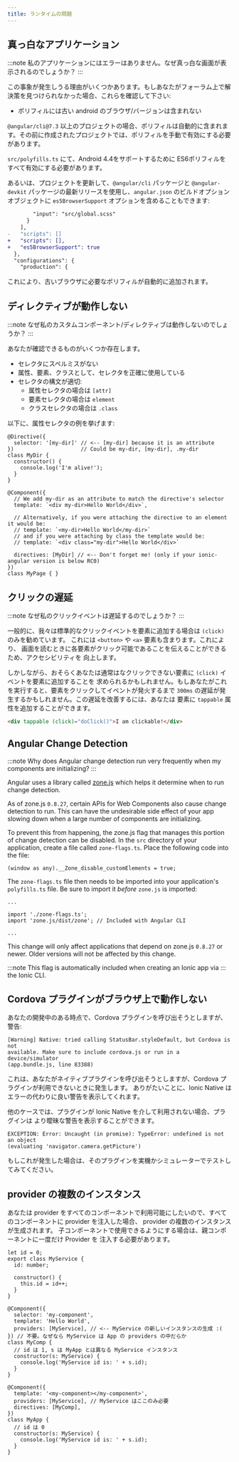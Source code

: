 ```yaml
---
title: ランタイムの問題
---
```


<head>
  <title>Solve App Runtime Issues: Blank App, Plugins Not Working, etc.</title>
  <meta
    name="description"
    content="There are many causes of app runtime issues. Read how to solve issues such as a blank app, plugins not working, Angular change detection, and more with Ionic."
  />
</head>

## 真っ白なアプリケーション

:::note
私のアプリケーションにはエラーはありません。なぜ真っ白な画面が表示されるのでしょうか？
:::

この事象が発生しうる理由がいくつかあります。もしあなたがフォーラム上で解決策を見つけられなかった場合、これらを確認して下さい:

- ポリフィルには古い android のブラウザ/バージョンは含まれない

`@angular/cli@7.3` 以上のプロジェクトの場合、ポリフィルは自動的に含まれます。その前に作成されたプロジェクトでは、ポリフィルを手動で有効にする必要があります。

`src/polyfills.ts` にて、Android 4.4をサポートするために ES6ポリフィルをすべて有効にする必要があります。

あるいは、プロジェクトを更新して、`@angular/cli` パッケージと `@angular-devkit` パッケージの最新リリースを使用し、`angular.json` のビルドオプションオブジェクトに `es5BrowserSupport` オプションを含めることもできます:

```diff
        "input": "src/global.scss"
      }
    ],
-   "scripts": []
+   "scripts": [],
+   "es5BrowserSupport": true
  },
  "configurations": {
    "production": {
```

これにより、古いブラウザに必要なポリフィルが自動的に追加されます。

## ディレクティブが動作しない

:::note
なぜ私のカスタムコンポーネント/ディレクティブは動作しないのでしょうか？
:::

あなたが確認できるものがいくつか存在します。

- セレクタにスペルミスがない
- 属性、要素、クラスとして、セレクタを正確に使用している
- セレクタの構文が適切:
  - 属性セレクタの場合は `[attr]`
  - 要素セレクタの場合は `element`
  - クラスセレクタの場合は `.class`

以下に、属性セレクタの例を挙げます:

```tsx
@Directive({
  selector: '[my-dir]' // <-- [my-dir] because it is an attribute
})                     // Could be my-dir, [my-dir], .my-dir
class MyDir {
  constructor() {
    console.log('I'm alive!');
  }
}

@Component({
  // We add my-dir as an attribute to match the directive's selector
  template: `<div my-dir>Hello World</div>`,

  // Alternatively, if you were attaching the directive to an element it would be:
  // template: `<my-dir>Hello World</my-dir>`
  // and if you were attaching by class the template would be:
  // template: `<div class="my-dir">Hello World</div>`

  directives: [MyDir] // <-- Don't forget me! (only if your ionic-angular version is below RC0)
})
class MyPage { }
```

## クリックの遅延

:::note
なぜ私のクリックイベントは遅延するのでしょうか？
:::

一般的に、我々は標準的なクリックイベントを要素に追加する場合は `(click)` のみを勧めています。
これには `<button>` や `<a>` 要素も含まります。これにより、
画面を読むときに各要素がクリック可能であることを伝えることができるため、アクセシビリティを
向上します。

しかしながら、おそらくあなたは通常はなクリックできない要素に `(click)` イベントを要素に追加することを
求められるかもしれません。もしあなたがこれを実行すると、要素をクリックしてイベントが発火するまで
`300ms` の遅延が発生するかもしれません。この遅延を改善するには、あなたは
要素に `tappable` 属性を追加することができます。

```html
<div tappable (click)="doClick()">I am clickable!</div>
```

## Angular Change Detection

:::note
Why does Angular change detection run very frequently when my components are initializing?
:::

Angular uses a library called [zone.js](https://github.com/angular/angular/tree/master/packages/zone.js/)
which helps it determine when to run change detection.

As of zone.js `0.8.27`, certain APIs for Web Components also cause change
detection to run. This can have the undesirable side effect of your app
slowing down when a large number of components are initializing.

To prevent this from happening, the zone.js flag that manages this portion of
change detection can be disabled. In the `src` directory of your application,
create a file called `zone-flags.ts`. Place the following code into the file:

```tsx
(window as any).__Zone_disable_customElements = true;
```

The `zone-flags.ts` file then needs to be imported into your application's
`polyfills.ts` file. Be sure to import it _before_ `zone.js` is imported:

```tsx
...

import './zone-flags.ts';
import 'zone.js/dist/zone'; // Included with Angular CLI

...
```

This change will only affect applications that depend on zone.js `0.8.27` or
newer. Older versions will not be affected by this change.

:::note
This flag is automatically included when creating an Ionic app via
:::
the Ionic CLI.

## Cordova プラグインがブラウザ上で動作しない

あなたの開発中のある時点で、Cordova プラグインを呼び出そうとしますが、
警告:

```shell
[Warning] Native: tried calling StatusBar.styleDefault, but Cordova is not
available. Make sure to include cordova.js or run in a device/simulator
(app.bundle.js, line 83388)
```

これは、あなたがネイティブプラグインを呼び出そうとしますが、Cordova プラグインが利用できないときに発生します。
ありがたいことに、Ionic Native はエラーの代わりに良い警告を表示してくれます。

他のケースでは、プラグインが Ionic Native を介して利用されない場合、プラグインは
より曖昧な警告を表示することができます。

```shell
EXCEPTION: Error: Uncaught (in promise): TypeError: undefined is not an object
(evaluating 'navigator.camera.getPicture')
```

もしこれが発生した場合は、そのプラグインを実機かシミュレーターでテストしてみてください。

## provider の複数のインスタンス

あなたは provider をすべてのコンポーネントで利用可能にしたいので、すべてのコンポーネントに provider を注入した場合、
provider の複数のインスタンスが生成されます。
子コンポーネントで使用できるようにする場合は、親コンポーネントに一度だけ Provider を
注入する必要があります。

```tsx
let id = 0;
export class MyService {
  id: number;

  constructor() {
    this.id = id++;
  }
}

@Component({
  selector: 'my-component',
  template: 'Hello World',
  providers: [MyService], // <-- MyService の新しいインスタンスの生成 :(
}) // 不要。なぜなら MyService は App の providers の中だらか
class MyComp {
  // id は 1, s は MyApp とは異なる MyService インスタンス
  constructor(s: MyService) {
    console.log('MyService id is: ' + s.id);
  }
}

@Component({
  template: '<my-component></my-component>',
  providers: [MyService], // MyService はここのみ必要
  directives: [MyComp],
})
class MyApp {
  // id は 0
  constructor(s: MyService) {
    console.log('MyService id is: ' + s.id);
  }
}
```
